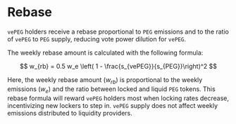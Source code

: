 # Rebase

`vePEG` holders receive a rebase proportional to `PEG` emissions and to the ratio of `vePEG` to `PEG` supply, reducing vote power dilution for `vePEG`.

The weekly rebase amount is calculated with the following formula:

$$
w_{rb} = 0.5 w_e \left( 1 - \frac{s_{vePEG}}{s_{PEG}}\right)^2
$$

Here, the weekly rebase amount ($w_{rb}$) is proportional to the weekly emissions ($w_e$) and the ratio between locked and liquid `PEG` tokens.
This rebase formula will reward `vePEG` holders most when locking rates decrease, incentivizing new lockers to step in. `vePEG` supply does not affect weekly emissions distributed to liquidity providers.
